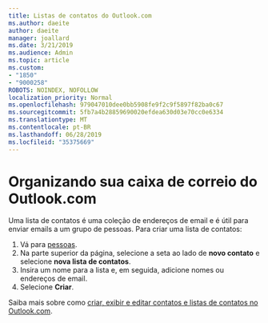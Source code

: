 ```yaml
---
title: Listas de contatos do Outlook.com
ms.author: daeite
author: daeite
manager: joallard
ms.date: 3/21/2019
ms.audience: Admin
ms.topic: article
ms.custom:
- "1850"
- "9000258"
ROBOTS: NOINDEX, NOFOLLOW
localization_priority: Normal
ms.openlocfilehash: 979047010dee0bb5908fe9f2c9f5897f82ba0c67
ms.sourcegitcommit: 5fb7a4b28859690020efdea630d03e70cc0e6334
ms.translationtype: MT
ms.contentlocale: pt-BR
ms.lasthandoff: 06/28/2019
ms.locfileid: "35375669"
---
```

# <a name="organizing-your-outlookcom-mailbox"></a>Organizando sua caixa de correio do Outlook.com

Uma lista de contatos é uma coleção de endereços de email e é útil para enviar emails a um grupo de pessoas. Para criar uma lista de contatos:

1. Vá para [pessoas](https://outlook.live.com/people/).
1. Na parte superior da página, selecione a seta ao lado de **novo contato** e selecione **nova lista de contatos**.
1. Insira um nome para a lista e, em seguida, adicione nomes ou endereços de email.
1. Selecione **Criar**.

Saiba mais sobre como [criar, exibir e editar contatos e listas de contatos no Outlook.com](https://support.office.com/article/5b909158-036e-4820-92f7-2a27f57b9f01).
